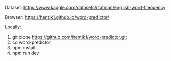 Dataset: https://www.kaggle.com/datasets/rtatman/english-word-frequency

Browser: https://hentik1.github.io/word-predictor/

Locally:
1. git clone https://github.com/hentik1/word-predictor.git
2. cd word-predictor
3. npm install
4. npm run dev
